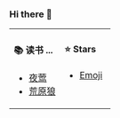 ### Hi there 👋

<!--
**zmendax/zmendax** is a ✨ _special_ ✨ repository because its `README.md` (this file) appears on your GitHub profile.

Here are some ideas to get you started:

- 🔭 I’m currently working on ...
- 🌱 I’m currently learning ...
- 👯 I’m looking to collaborate on ...
- 🤔 I’m looking for help with ...
- 💬 Ask me about ...
- 📫 How to reach me: ...
- 😄 Pronouns: ...
- ⚡ Fun fact: ...
-->

<table>
<tr>
<td valign="top" width="50%">
	
#### :books: 读书 ...

* <a href="https://book.douban.com/subject/26905360/" target="_blank">夜莺</a>
* <a href="https://book.douban.com/subject/4908883/" target="_blank">荒原狼</a>
			
</td>
<td valign="top" width="50%">
	
#### :star: Stars

* <a href="https://gist.github.com/rxaviers/7360908" target="_blank">Emoji</a>
			
</td>
</tr>
</table>
